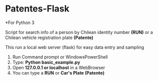 # Patentes-Flask

*For Python 3

Script for search info of a person by Chilean identity number **(RUN)** or a Chilean vehicle registration plate **(Patente)**

This run a local web server (flask) for easy data entry and sampling

1. Run Command prompt or WindowsPowerShell
2. Type:   **Python basic_example.py**
3. Open **127.0.0.1 or localhost** in a WebBrowser
4. You can type a **RUN** or **Car's Plate (Patente)**
